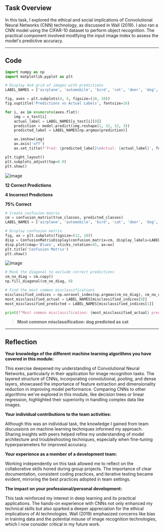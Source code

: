 ## Task Overview

In this task, I explored the ethical and social implications of Convolutional Neural Networks (CNN) technology, as discussed in Wall (2019). I also ran a CNN model using the CIFAR-10 dataset to perform object recognition. The practical component involved modifying the input image index to assess the model's predictive accuracy.

---

## Code

```python
import numpy as np
import matplotlib.pyplot as plt

# Display 4x4 grid of images with predictions
LABEL_NAMES = ['airplane', 'automobile', 'bird', 'cat', 'deer', 'dog', 'frog', 'horse', 'ship', 'truck']

fig, axes = plt.subplots(4, 4, figsize=(10, 10))
fig.suptitle('Predictions vs Actual Labels', fontsize=16)

for i, ax in enumerate(axes.flat):
    img = x_test[i]
    actual_label = LABEL_NAMES[y_test[i][0]]
    prediction = model.predict(img.reshape(1, 32, 32, 3))
    predicted_label = LABEL_NAMES[np.argmax(prediction)]

    ax.imshow(img)
    ax.axis('off')
    ax.set_title(f'Pred: {predicted_label}\nActual: {actual_label}', fontsize=10)

plt.tight_layout()
plt.subplots_adjust(top=0.9)
plt.show()
```

![image](https://github.com/user-attachments/assets/305200ee-2fc6-4472-a0cc-40c1a7173b87)

**12 Correct Predictions**

**4 Incorrect Predictions**

**75% Correct**

```python
# Create confusion matrix
cm = confusion_matrix(true_classes, predicted_classes)
LABEL_NAMES = ['airplane', 'automobile', 'bird', 'cat', 'deer', 'dog', 'frog', 'horse', 'ship', 'truck']

# Display confusion matrix
fig, ax = plt.subplots(figsize=(12, 10))
disp = ConfusionMatrixDisplay(confusion_matrix=cm, display_labels=LABEL_NAMES)
disp.plot(cmap='Blues', xticks_rotation=45, ax=ax)
plt.title('Confusion Matrix')
plt.show()
```

![image](https://github.com/user-attachments/assets/da50043e-512f-43cf-8413-1cc38ada25a6)

```python
# Mask the diagonal to exclude correct predictions
cm_no_diag = cm.copy()
np.fill_diagonal(cm_no_diag, 0)

# Find the most common misclassifications
misclassified_indices = np.unravel_index(np.argmax(cm_no_diag), cm_no_diag.shape)
most_misclassified_actual = LABEL_NAMES[misclassified_indices[0]]
most_misclassified_predicted = LABEL_NAMES[misclassified_indices[1]]

print(f"Most common misclassification: {most_misclassified_actual} predicted as {most_misclassified_predicted}")
```

> **Most common misclassification: dog predicted as cat**

---

## Reflection

**Your knowledge of the different machine learning algorithms you have covered in this module:**

This exercise deepened my understanding of Convolutional Neural Networks, particularly in their application for image recognition tasks. The layered structure of CNNs, incorporating convolutional, pooling, and dense layers, showcased the importance of feature extraction and dimensionality reduction in improving model performance. Comparing CNNs to other algorithms we've explored in this module, like decision trees or linear regression, highlighted their superiority in handling complex data like images.

**Your individual contributions to the team activities:**

Although this was an individual task, the knowledge I gained from team discussions on machine learning techniques informed my approach. Sharing insights with peers helped refine my understanding of model architecture and troubleshooting techniques, especially when fine-tuning hyperparameters for improved accuracy.

**Your experience as a member of a development team:**

Working independently on this task allowed me to reflect on the collaborative skills honed during group projects. The importance of clear documentation, consistent coding practices, and iterative testing became evident, mirroring the best practices adopted in team settings.

**The impact on your professional/personal development:**

This task reinforced my interest in deep learning and its practical applications. The hands-on experience with CNNs not only enhanced my technical skills but also sparked a deeper appreciation for the ethical implications of AI technologies. Wall (2019) emphasized concerns like bias in training data and the potential misuse of image recognition technologies, which I now consider critical in my future work.
